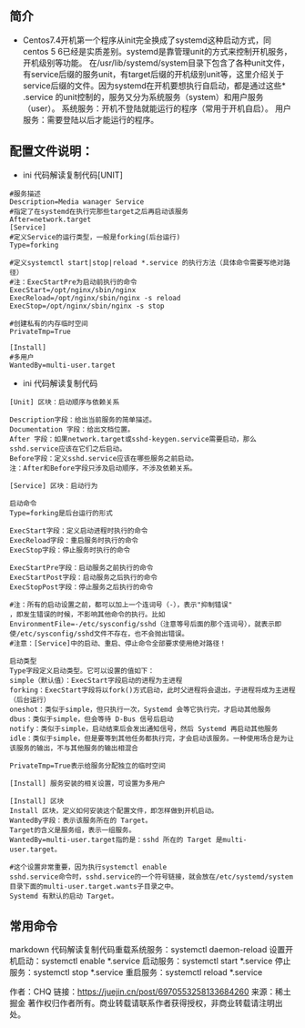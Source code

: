 ## 简介

- Centos7.4开机第一个程序从init完全换成了systemd这种启动方式，同centos 5 6已经是实质差别。systemd是靠管理unit的方式来控制开机服务，开机级别等功能。
  在/usr/lib/systemd/system目录下包含了各种unit文件，有service后缀的服务unit，有target后缀的开机级别unit等，这里介绍关于service后缀的文件。因为systemd在开机要想执行自启动，都是通过这些*
  .service 的unit控制的，服务又分为系统服务（system）和用户服务（user）。
  系统服务：开机不登陆就能运行的程序（常用于开机自启）。
  用户服务：需要登陆以后才能运行的程序。

## 配置文件说明：

- ini 代码解读复制代码[UNIT]
```shell
#服务描述
Description=Media wanager Service
#指定了在systemd在执行完那些target之后再启动该服务
After=network.target
[Service]
#定义Service的运行类型，一般是forking(后台运行)   
Type=forking

#定义systemctl start|stop|reload *.service 的执行方法（具体命令需要写绝对路径）
#注：ExecStartPre为启动前执行的命令
ExecStart=/opt/nginx/sbin/nginx
ExecReload=/opt/nginx/sbin/nginx -s reload
ExecStop=/opt/nginx/sbin/nginx -s stop

#创建私有的内存临时空间
PrivateTmp=True

[Install]
#多用户
WantedBy=multi-user.target
```

- ini 代码解读复制代码
```shell
[Unit] 区块：启动顺序与依赖关系

Description字段：给出当前服务的简单描述。
Documentation 字段：给出文档位置。
After 字段：如果network.target或sshd-keygen.service需要启动，那么sshd.service应该在它们之后启动。
Before字段：定义sshd.service应该在哪些服务之前启动。
注：After和Before字段只涉及启动顺序，不涉及依赖关系。

[Service] 区块：启动行为

启动命令
Type=forking是后台运行的形式

ExecStart字段：定义启动进程时执行的命令
ExecReload字段：重启服务时执行的命令
ExecStop字段：停止服务时执行的命令

ExecStartPre字段：启动服务之前执行的命令
ExecStartPost字段：启动服务之后执行的命令
ExecStopPost字段：停止服务之后执行的命令

#注：所有的启动设置之前，都可以加上一个连词号（-），表示"抑制错误"
，即发生错误的时候，不影响其他命令的执行。比如EnvironmentFile=-/etc/sysconfig/sshd（注意等号后面的那个连词号），就表示即使/etc/sysconfig/sshd文件不存在，也不会抛出错误。
#注意：[Service]中的启动、重启、停止命令全部要求使用绝对路径！

启动类型
Type字段定义启动类型。它可以设置的值如下：
simple（默认值）：ExecStart字段启动的进程为主进程
forking：ExecStart字段将以fork()方式启动，此时父进程将会退出，子进程将成为主进程（后台运行）
oneshot：类似于simple，但只执行一次，Systemd 会等它执行完，才启动其他服务
dbus：类似于simple，但会等待 D-Bus 信号后启动
notify：类似于simple，启动结束后会发出通知信号，然后 Systemd 再启动其他服务
idle：类似于simple，但是要等到其他任务都执行完，才会启动该服务。一种使用场合是为让该服务的输出，不与其他服务的输出相混合

PrivateTmp=True表示给服务分配独立的临时空间

[Install] 服务安装的相关设置，可设置为多用户

[Install] 区块
Install 区块，定义如何安装这个配置文件，即怎样做到开机启动。
WantedBy字段：表示该服务所在的 Target。
Target的含义是服务组，表示一组服务。
WantedBy=multi-user.target指的是：sshd 所在的 Target 是multi-user.target。

#这个设置非常重要，因为执行systemctl enable
sshd.service命令时，sshd.service的一个符号链接，就会放在/etc/systemd/system目录下面的multi-user.target.wants子目录之中。
Systemd 有默认的启动 Target。
```

## 常用命令

markdown 代码解读复制代码重载系统服务：systemctl daemon-reload
设置开机启动：systemctl enable *.service
启动服务：systemctl start *.service
停止服务：systemctl stop *.service
重启服务：systemctl reload *.service

作者：CHQ
链接：https://juejin.cn/post/6970553258133684260
来源：稀土掘金
著作权归作者所有。商业转载请联系作者获得授权，非商业转载请注明出处。
